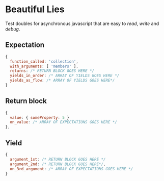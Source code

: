 Beautiful Lies
==============

Test doubles for asynchronous javascript that are
easy to *read*, *write* and *debug*.


## Expectation
```javascript
{
  function_called: 'collection',
  with_arguments: [ 'members' ],
  returns: /* RETURN BLOCK GOES HERE */
  yields_in_order: /* ARRAY OF YIELDS GOES HERE */
  yields_as_flow: /* ARRAY OF YIELDS GOES HERE*/
}
```

## Return block
```javascript
{
  value: { someProperty: 5 }
  on_value: /* ARRAY OF EXPECTATIONS GOES HERE */
},
```

## Yield
```javascript
{
  argument_1st: /* RETURN BLOCK GOES HERE */
  argument_2nd: /* RETURN BLOCK GOES HERE*/,
  on_3rd_argument: /* ARRAY OF EXPECTATIONS GOES HERE */
}
```









